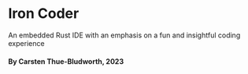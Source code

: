 # Iron Coder
An embedded Rust IDE with an emphasis on a fun and insightful coding experience

#### By Carsten Thue-Bludworth, 2023
